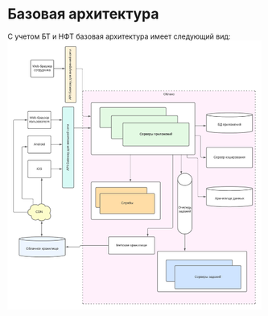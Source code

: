 # Базовая архитектура 
С учетом БТ и НФТ базовая архитектура имеет следующий вид: 
![alt tag](https://github.com/chukichaeva/supercoolarchitectdiploma/blob/main/image/base.png)
